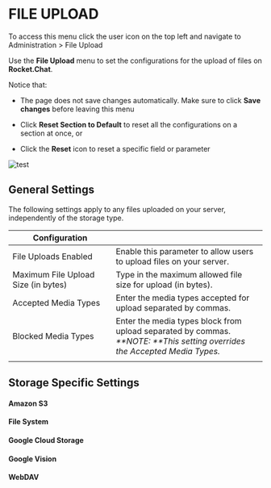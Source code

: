 # FILE UPLOAD
To access this menu click the user icon on the top left and navigate to Administration > File Upload

Use the **File Upload** menu to set the configurations for the upload of files on **Rocket.Chat**.

Notice that:

- The page does not save changes automatically. Make sure to click **Save changes** before leaving this menu

- Click **Reset Section to Default** to reset all the configurations on a section at once, or

- Click the **Reset** icon to reset a specific field or parameter

 ![test](file:///C:/Users/MAIRA~1.OLI/AppData/Local/Temp/msohtmlclip1/01/clip_image002.jpg)



## General Settings

The following settings apply to any files uploaded on your server, independently of the storage type.



| Configuration | |
| ------------------------ | ------------------------------------------------------------ |
| File Uploads Enabled | Enable this parameter to allow users to upload files on your server. |
| Maximum File Upload Size (in bytes) | Type in the maximum allowed file size for upload (in bytes). |
| Accepted Media Types | Enter the media types accepted for upload separated by commas. |
| Blocked Media Types | Enter the media types block from upload separated by commas.<br />_**NOTE: **This setting overrides the Accepted Media Types._ |
|  |  |



## Storage Specific Settings

#### Amazon S3

#### File System

#### Google Cloud Storage

#### Google Vision

#### WebDAV

